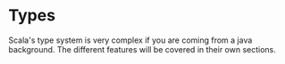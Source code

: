 # Types
Scala's type system is very complex if you are coming from a java background.  The different features will be covered in their own sections.
